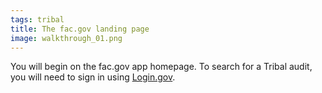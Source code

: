 ```yaml
---
tags: tribal
title: The fac.gov landing page
image: walkthrough_01.png
---
```


You will begin on the fac.gov app homepage. To search for a Tribal audit, you will need to sign in using [Login.gov](http://login.gov).
